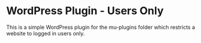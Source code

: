 # WordPress Plugin - Users Only

This is a simple WordPress plugin for the mu-plugins folder which restricts a website to logged in users only.
